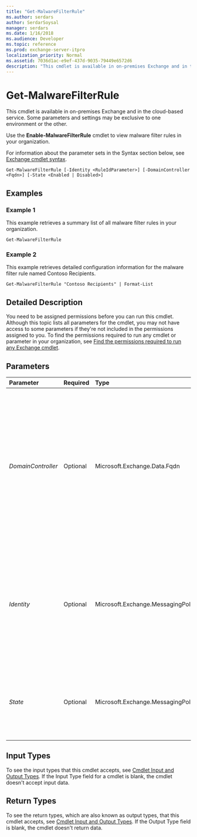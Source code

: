 ```yaml
---
title: "Get-MalwareFilterRule"
ms.author: serdars
author: SerdarSoysal
manager: serdars
ms.date: 1/16/2018
ms.audience: Developer
ms.topic: reference
ms.prod: exchange-server-itpro
localization_priority: Normal
ms.assetid: 7036d1ac-e9ef-437d-9035-79449e6572d6
description: "This cmdlet is available in on-premises Exchange and in the cloud-based service. Some parameters and settings may be exclusive to one environment or the other."
---
```


# Get-MalwareFilterRule

This cmdlet is available in on-premises Exchange and in the cloud-based service. Some parameters and settings may be exclusive to one environment or the other. 
  
Use the **Enable-MalwareFilterRule** cmdlet to view malware filter rules in your organization.
  
For information about the parameter sets in the Syntax section below, see [Exchange cmdlet syntax](https://technet.microsoft.com/library/bb123552.aspx). 
  
```
Get-MalwareFilterRule [-Identity <RuleIdParameter>] [-DomainController <Fqdn>] [-State <Enabled | Disabled>]

```

## Examples
<a name="Examples"> </a>

### Example 1

This example retrieves a summary list of all malware filter rules in your organization.
  
```
Get-MalwareFilterRule
```

### Example 2

This example retrieves detailed configuration information for the malware filter rule named Contoso Recipients.
  
```
Get-MalwareFilterRule "Contoso Recipients" | Format-List
```

## Detailed Description
<a name="DetailedDescription"> </a>

You need to be assigned permissions before you can run this cmdlet. Although this topic lists all parameters for the cmdlet, you may not have access to some parameters if they're not included in the permissions assigned to you. To find the permissions required to run any cmdlet or parameter in your organization, see [Find the permissions required to run any Exchange cmdlet](https://technet.microsoft.com/library/mt432940.aspx).
  
## Parameters
<a name="DetailedDescription"> </a>

|**Parameter**|**Required**|**Type**|**Description**|
|:-----|:-----|:-----|:-----|
| _DomainController_ <br/> |Optional  <br/> |Microsoft.Exchange.Data.Fqdn  <br/> |This parameter is available only in on-premises Exchange.  <br/> The _DomainController_ parameter specifies the domain controller that's used by this cmdlet to read data from or write data to Active Directory. You identify the domain controller by its fully qualified domain name (FQDN). For example, `dc01.contoso.com`.  <br/> |
| _Identity_ <br/> |Optional  <br/> |Microsoft.Exchange.MessagingPolicies.Rules.Tasks.RuleIdParameter  <br/> |The _Identity_ parameter specifies the malware filter rule that you want to view. You can use any value that uniquely identifies the rule. For example, you can use the name, GUID or distinguished name (DN) of the malware filter rule. <br/> |
| _State_ <br/> |Optional  <br/> |Microsoft.Exchange.MessagingPolicies.Rules.RuleState  <br/> |The _State_ parameter filters the results by enabled or disabled malware filter rules. Valid input for this parameter is `Enabled` or `Disabled`.  <br/> |
   
## Input Types
<a name="InputTypes"> </a>

To see the input types that this cmdlet accepts, see [Cmdlet Input and Output Types](http://go.microsoft.com/fwlink/p/?linkId=616387). If the Input Type field for a cmdlet is blank, the cmdlet doesn't accept input data. 
  
## Return Types
<a name="ReturnTypes"> </a>

To see the return types, which are also known as output types, that this cmdlet accepts, see [Cmdlet Input and Output Types](http://go.microsoft.com/fwlink/p/?linkId=616387). If the Output Type field is blank, the cmdlet doesn't return data. 
  

